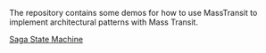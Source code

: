 The repository contains some demos for how to use MassTransit to implement architectural patterns with Mass Transit.

[Saga State Machine](./saga-state-machine/README.md)